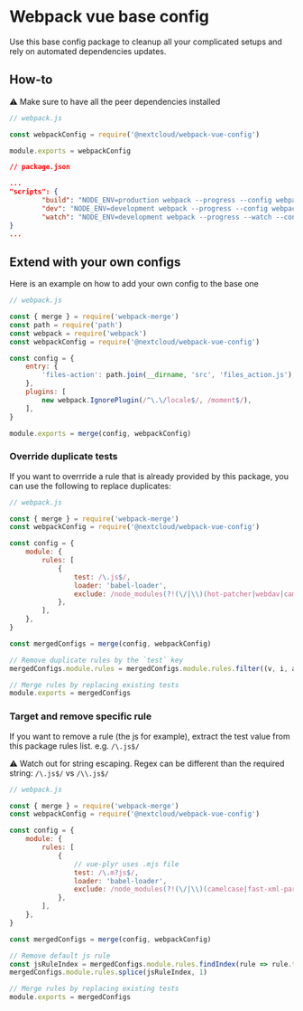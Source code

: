 # Webpack vue base config

Use this base config package to cleanup all your complicated setups and rely on automated dependencies updates.

## How-to
:warning: Make sure to have all the peer dependencies installed 

```js
// webpack.js

const webpackConfig = require('@nextcloud/webpack-vue-config')

module.exports = webpackConfig
```

```json
// package.json

...
"scripts": {
		"build": "NODE_ENV=production webpack --progress --config webpack.js",
		"dev": "NODE_ENV=development webpack --progress --config webpack.js",
		"watch": "NODE_ENV=development webpack --progress --watch --config webpack.js",
}
...
```

## Extend with your own configs
Here is an example on how to add your own  config to the base one

```js
// webpack.js

const { merge } = require('webpack-merge')
const path = require('path')
const webpack = require('webpack')
const webpackConfig = require('@nextcloud/webpack-vue-config')

const config = {
	entry: {
		'files-action': path.join(__dirname, 'src', 'files_action.js'),
	},
	plugins: [
		new webpack.IgnorePlugin(/^\.\/locale$/, /moment$/),
	],
}

module.exports = merge(config, webpackConfig)
```
### Override duplicate tests
If you want to overrride a rule that is already provided by this package, you can use the following to replace duplicates:

```js
// webpack.js

const { merge } = require('webpack-merge')
const webpackConfig = require('@nextcloud/webpack-vue-config')

const config = {
	module: {
		rules: [
			{
				test: /\.js$/,
				loader: 'babel-loader',
				exclude: /node_modules(?!(\/|\\)(hot-patcher|webdav|camelcase)(\/|\\))/,
			},
		],
	},
}

const mergedConfigs = merge(config, webpackConfig)

// Remove duplicate rules by the `test` key
mergedConfigs.module.rules = mergedConfigs.module.rules.filter((v, i, a) => a.findIndex(t => (t.test.toString() === v.test.toString())) === i)

// Merge rules by replacing existing tests
module.exports = mergedConfigs
```

### Target and remove specific rule
If you want to remove a rule (the js for example), extract the test value from this package rules list. e.g. `/\.js$/`

:warning: Watch out for string escaping. Regex can be different than the required string: `/\.js$/` vs `/\\.js$/`

```js
// webpack.js

const { merge } = require('webpack-merge')
const webpackConfig = require('@nextcloud/webpack-vue-config')

const config = {
	module: {
		rules: [
			{
				// vue-plyr uses .mjs file
				test: /\.m?js$/,
				loader: 'babel-loader',
				exclude: /node_modules(?!(\/|\\)(camelcase|fast-xml-parser|hot-patcher|vue-plyr|webdav)(\/|\\))/,
			},
		],
	},
}

const mergedConfigs = merge(config, webpackConfig)

// Remove default js rule
const jsRuleIndex = mergedConfigs.module.rules.findIndex(rule => rule.test.toString() === '/\\.js$/')
mergedConfigs.module.rules.splice(jsRuleIndex, 1)

// Merge rules by replacing existing tests
module.exports = mergedConfigs
```
